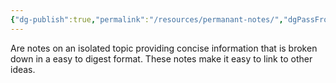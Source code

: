 ```yaml
---
{"dg-publish":true,"permalink":"/resources/permanant-notes/","dgPassFrontmatter":true,"noteIcon":"3","created":"2023-11-14T21:08:33.949+05:30","updated":"2023-12-12T23:35:00.555+05:30"}
---
```


Are notes on an isolated topic providing concise information that is broken down in a easy to digest format. These notes make it easy to link to other ideas.